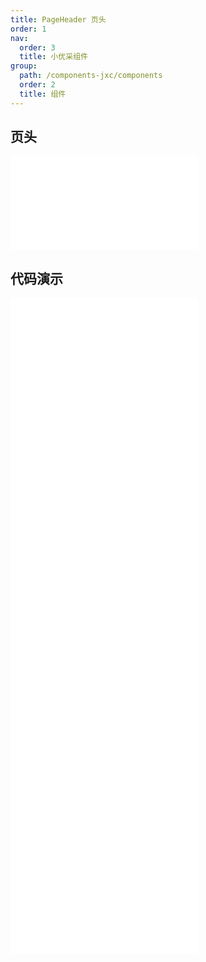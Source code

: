```yaml
---
title: PageHeader 页头
order: 1
nav:
  order: 3
  title: 小优采组件
group:
  path: /components-jxc/components
  order: 2
  title: 组件
---
```


## 页头

<div>
<embed src="@docs-common/page-header/index.md"></embed>
</div>
        
## 代码演示

<Row gutter=8>

  <Col span=24>
    
  <div class="code-box"><embed src="@abiz-rc-jxc/page-header/demo/actions-page-header-jxc.md"></embed></div>
          
  <div class="code-box"><embed src="@abiz-rc-jxc/page-header/demo/basic-page-header-jxc.md"></embed></div>
          
  <div class="code-box"><embed src="@abiz-rc-jxc/page-header/demo/breadcrumb-page-header-jxc.md"></embed></div>
          
  <div class="code-box"><embed src="@abiz-rc-jxc/page-header/demo/content-page-header-jxc.md"></embed></div>
          
  <div class="code-box"><embed src="@abiz-rc-jxc/page-header/demo/ghost-page-header-jxc.md"></embed></div>
          
  <div class="code-box"><embed src="@abiz-rc-jxc/page-header/demo/responsive-page-header-jxc.md"></embed></div>
          
  </Col>
          
</Row>
        
<div><embed src="@docs-common/page-header/index-api.md"></embed><div>
        